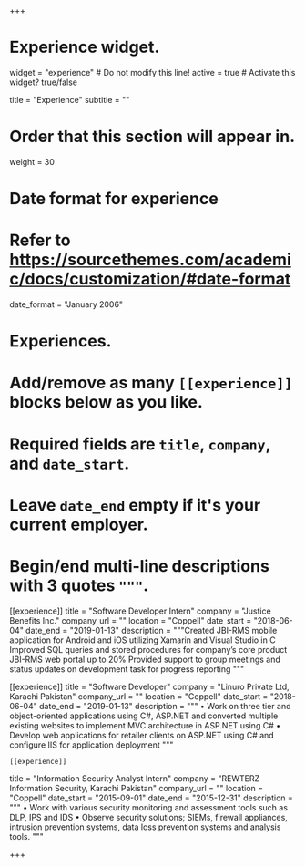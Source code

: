 +++
# Experience widget.
widget = "experience"  # Do not modify this line!
active = true  # Activate this widget? true/false

title = "Experience"
subtitle = ""

# Order that this section will appear in.
weight = 30

# Date format for experience
#   Refer to https://sourcethemes.com/academic/docs/customization/#date-format
date_format = "January 2006"

# Experiences.
#   Add/remove as many `[[experience]]` blocks below as you like.
#   Required fields are `title`, `company`, and `date_start`.
#   Leave `date_end` empty if it's your current employer.
#   Begin/end multi-line descriptions with 3 quotes `"""`.


[[experience]]
  title = "Software Developer Intern"
  company = "Justice Benefits Inc."
  company_url = ""
  location = "Coppell"
  date_start = "2018-06-04"
  date_end = "2019-01-13"
  description = """Created JBI-RMS mobile application for Android and iOS utilizing Xamarin and Visual Studio in C
  Improved SQL queries and stored procedures for company’s core product JBI-RMS web portal up to 20%
  Provided support to group meetings and status updates on development task for progress reporting
  """
  
  [[experience]]
  title = "Software Developer"
  company = "Linuro Private Ltd, Karachi Pakistan"
  company_url = ""
  location = "Coppell"
  date_start = "2018-06-04"
  date_end = "2019-01-13"
  description = """
  •   Work on three tier and object-oriented applications using C#, ASP.NET and converted multiple existing websites to implement MVC architecture in ASP.NET using C#
  • Develop web applications for retailer clients on ASP.NET using C# and configure IIS for application deployment
  """
  
    [[experience]]
  title = "Information Security Analyst Intern"
  company = "REWTERZ Information Security, Karachi Pakistan"
  company_url = ""
  location = "Coppell"
  date_start = "2015-09-01"
  date_end = "2015-12-31"
  description = """
  •  Work with various security monitoring and assessment tools such as DLP, IPS and IDS
  • Observe security solutions; SIEMs, firewall appliances, intrusion prevention systems, data loss prevention systems     and analysis tools.
  """

+++
